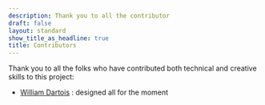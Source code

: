 ```yaml
---
description: Thank you to all the contributor
draft: false
layout: standard
show_title_as_headline: true
title: Contributors
---
```


Thank you to all the folks who have contributed both technical and creative skills to this project:

+ [William Dartois](https://github.com/WilliamDartois) : designed all for the moment
